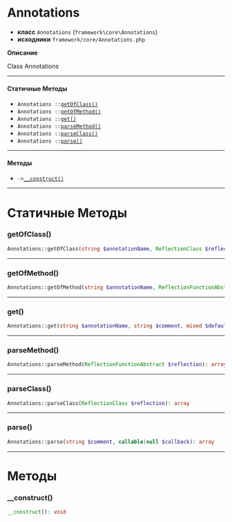# Annotations

- **класс** `Annotations` (`framework\core\Annotations`)
- **исходники** `framework/core/Annotations.php`

**Описание**

Class Annotations

---

#### Статичные Методы

- `Annotations ::`[`getOfClass()`](#method-getofclass)
- `Annotations ::`[`getOfMethod()`](#method-getofmethod)
- `Annotations ::`[`get()`](#method-get)
- `Annotations ::`[`parseMethod()`](#method-parsemethod)
- `Annotations ::`[`parseClass()`](#method-parseclass)
- `Annotations ::`[`parse()`](#method-parse)

---

#### Методы

- `->`[`__construct()`](#method-__construct)

---
# Статичные Методы

<a name="method-getofclass"></a>

### getOfClass()
```php
Annotations::getOfClass(string $annotationName, ReflectionClass $reflection, null $default): mixed
```

---

<a name="method-getofmethod"></a>

### getOfMethod()
```php
Annotations::getOfMethod(string $annotationName, ReflectionFunctionAbstract $reflection, null $default): mixed
```

---

<a name="method-get"></a>

### get()
```php
Annotations::get(string $annotationName, string $comment, mixed $default): mixed
```

---

<a name="method-parsemethod"></a>

### parseMethod()
```php
Annotations::parseMethod(ReflectionFunctionAbstract $reflection): array
```

---

<a name="method-parseclass"></a>

### parseClass()
```php
Annotations::parseClass(ReflectionClass $reflection): array
```

---

<a name="method-parse"></a>

### parse()
```php
Annotations::parse(string $comment, callable|null $callback): array
```

---
# Методы

<a name="method-__construct"></a>

### __construct()
```php
__construct(): void
```
